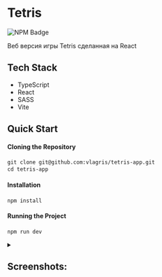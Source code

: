 # Tetris

<p>
    <img alt="NPM Badge" src="https://img.shields.io/badge/v10.2.3-green?label=npm&color=blue">
</p>

<p>
    Веб версия игры Tetris сделанная на React
</p>


## Tech Stack
- TypeScript
- React
- SASS
- Vite


## Quick Start

#### Cloning the Repository
```
git clone git@github.com:vlagris/tetris-app.git
cd tetris-app
```

#### Installation
```
npm install
```

#### Running the Project
```
npm run dev
```


<details>
    <summary><h2>Screenshots:</h2></summary>
    <img alt="Start Game" src="https://github.com/vlagris/tetris/blob/main/screenshots/start-game.jpg">
    <p align="center"><i>Start Game</i></p>
    <img alt="Gameplay" src="https://github.com/vlagris/tetris/blob/main/screenshots/gameplay.jpg">
    <p align="center"><i>Game play</i></p>
    <img alt="Start Game" src="https://github.com/vlagris/tetris/blob/main/screenshots/game-over.jpg">
    <p align="center"><i>Game Over</i></p>
    <img alt="Start Game" src="https://github.com/vlagris/tetris/blob/main/screenshots/paused.jpg">
    <p align="center"><i>Paused</i></p>
    <img alt="Start Game" src="https://github.com/vlagris/tetris/blob/main/screenshots/help.jpg">
    <p align="center"><i>Help</i></p>
</details>
